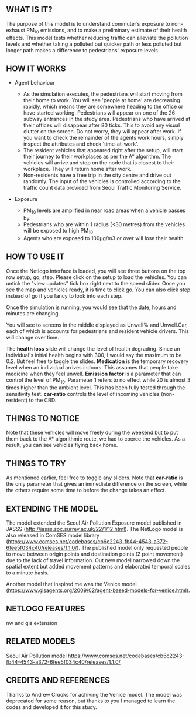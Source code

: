 ## WHAT IS IT?
The purpose of this model is to understand commuter’s exposure to non-exhaust PM<sub>10</sub> emissions, and to make a preliminary estimate of their health effects. This model tests whether reducing traffic can alleviate the pollution levels and whether taking a polluted but quicker path or less polluted but longer path makes a difference to pedestrians' exposure levels.

## HOW IT WORKS
* Agent behaviour
    - As the simulation executes, the pedestrians will start moving from their home to work. You will see 'people at home' are decreasing rapidly, which means they are somewhere heading to the office or have started working. Pedestrians will appear on one of the 26 subway entrances in the study area. Pedestrians who have arrived at their offices will disappear after 80 ticks. This to avoid any visual clutter on the screen. Do not worry, they will appear after work. If you want to check the remainder of the agents work hours, simply inspect the attributes and check 'time-at-work'.
    - The resident vehicles that appeared right after the setup, will start their journey to their workplaces as per the A* algorithm. The vehicles will arrive and stop on the node that is closest to their workplace. They will return home after work. 
    - Non-residents have a free trip in the city centre and drive out randomly. The input of the vehicles is controlled according to the traffic count data provided from Seoul Traffic Monitoring Service.

* Exposure
    - PM<sub>10</sub> levels are amplified in near road areas when a vehicle passes by.
    - Pedestrians who are within 1 radius (<30 metres) from the vehicles will be exposed to high PM<sub>10</sub>
    - Agents who are exposed to 100µg/m3 or over will lose their health


## HOW TO USE IT
Once the Netlogo interface is loaded, you will see three buttons on the top row setup, go, step. 
Please click on the setup to load the vehicles. You can untick the "view updates" tick box right next to the speed slider. Once you see the map and vehicles ready, it is time to click go. You can also click step instead of go if you fancy to look into each step. 

Once the simulation is running, you would see that the date, hours and minutes are changing.

You will see to screens in the middle displayed as Unwell% and Unwell.Car, each of which is accounts for pedestrians and resident vehicle drivers. This will change over time.

The **health loss** slide will change the level of health degrading. Since an individual's initial health begins with 300, I would say the maximum to be 0.2. But feel free to toggle the slides. **Medication** is the temporary recovery level when an individual arrives indoors. This assumes that people take medicine when they feel unwell. **Emission factor** is a parameter that can control the level of PM<sub>10</sub>. Parameter 1 refers to no effect while 20 is almost 3 times higher than the ambient level. This has been fully tested through the sensitivity test. **car-ratio** controls the level of incoming vehicles (non-resident) to the CBD. 


## THINGS TO NOTICE
Note that these vehicles will move freely during the weekend but to put them back to the A* algorithmic route, we had to coerce the vehicles. As a result, you can see vehicles flying back home.


## THINGS TO TRY
As mentioned earlier, feel free to toggle any sliders. Note that **car-ratio** is the only parameter that gives an immediate difference on the screen, while the others require some time to before the change takes an effect.

## EXTENDING THE MODEL
The model extended the Seoul Air Pollution Exposure model published in JASSS (http://jasss.soc.surrey.ac.uk/22/1/12.html). The NetLogo model is also released in ComSES model library (https://www.comses.net/codebases/cb6c2243-fb44-4543-a372-6fee5f034c40/releases/1.1.0/). The published model only requested people to move between origin points and destination points (2 point movement) due to the lack of travel information. Out new model narrowed down the spatial extent but added movement patterns and elaborated temporal scales to a minute basis.

Another model that inspired me was the Venice model (https://www.gisagents.org/2009/02/agent-based-models-for-venice.html). 


## NETLOGO FEATURES
nw and gis extension


## RELATED MODELS
Seoul Air Pollution model https://www.comses.net/codebases/cb6c2243-fb44-4543-a372-6fee5f034c40/releases/1.1.0/


## CREDITS AND REFERENCES

Thanks to Andrew Crooks for achiving the Venice model. The model was deprecated for some reason, but thanks to you I managed to learn the codes and developed it for this study.
